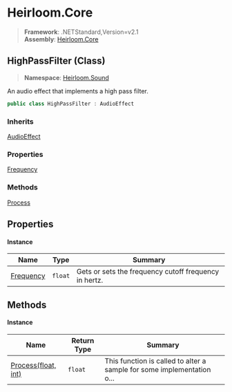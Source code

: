 # Heirloom.Core

> **Framework**: .NETStandard,Version=v2.1  
> **Assembly**: [Heirloom.Core][0]

## HighPassFilter (Class)

> **Namespace**: [Heirloom.Sound][0]

An audio effect that implements a high pass filter.

```cs
public class HighPassFilter : AudioEffect
```

### Inherits

[AudioEffect][1]

### Properties

[Frequency][2]

### Methods

[Process][3]

## Properties

#### Instance

| Name           | Type    | Summary                                               |
|----------------|---------|-------------------------------------------------------|
| [Frequency][2] | `float` | Gets or sets the frequency cutoff frequency in hertz. |

## Methods

#### Instance

| Name                     | Return Type | Summary                                                                |
|--------------------------|-------------|------------------------------------------------------------------------|
| [Process(float, int)][3] | `float`     | This function is called to alter a sample for some implementation o... |

[0]: ../../Heirloom.Core.md
[1]: AudioEffect.md
[2]: HighPassFilter/Frequency.md
[3]: HighPassFilter/Process.md
